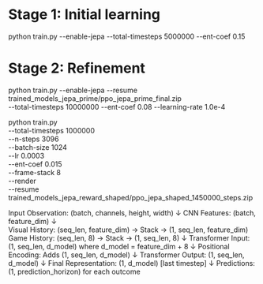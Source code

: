 # Stage 1: Initial learning
python train.py --enable-jepa --total-timesteps 5000000 --ent-coef 0.15

# Stage 2: Refinement
python train.py --enable-jepa --resume trained_models_jepa_prime/ppo_jepa_prime_final.zip \
  --total-timesteps 10000000 --ent-coef 0.08 --learning-rate 1.0e-4





python train.py \
    --total-timesteps 1000000 \
    --n-steps 3096 \
    --batch-size 1024 \
    --lr 0.0003 \
    --ent-coef 0.015 \
    --frame-stack 8 \
    --render \
    --resume trained_models_jepa_reward_shaped/ppo_jepa_shaped_1450000_steps.zip




Input Observation: (batch, channels, height, width)
↓
CNN Features: (batch, feature_dim)
↓  
Visual History: (seq_len, feature_dim) → Stack → (1, seq_len, feature_dim)
Game History: (seq_len, 8) → Stack → (1, seq_len, 8)
↓
Transformer Input: (1, seq_len, d_model) where d_model = feature_dim + 8
↓
Positional Encoding: Adds (1, seq_len, d_model) 
↓
Transformer Output: (1, seq_len, d_model)
↓
Final Representation: (1, d_model) [last timestep]
↓
Predictions: (1, prediction_horizon) for each outcome